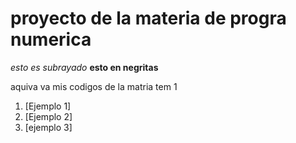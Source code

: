# proyecto de la materia de progra numerica 
_esto es subrayado_ **esto en negritas**

aquiva  va mis codigos de la matria 
tem 1
1. [Ejemplo 1]
2. [Ejemplo 2]
3. [ejemplo 3]
